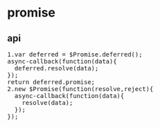 # promise
## api ##
<pre>
1.var deferred = $Promise.deferred();
async-callback(function(data){
  deferred.resolve(data);
});
return deferred.promise;
2.new $Promise(function(resolve,reject){
  async-callback(function(data){
    resolve(data);
  });
});
</pre>
